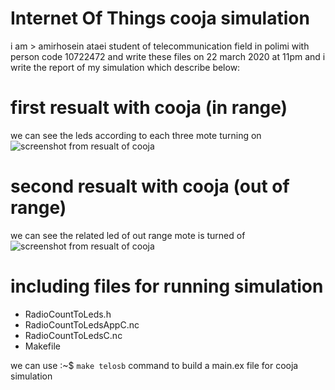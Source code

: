 # Internet Of Things cooja simulation

i am > amirhosein ataei student of telecommunication field in polimi with person code 10722472 and write these files on 22 march 2020 at 11pm and i write the report of my simulation which describe below: 

# first resualt with cooja (in range)
we can see the leds according to each three mote turning on
![screenshot from resualt of cooja](http://iotco.net/iothw1-1.jpg)

# second resualt with cooja (out of range)
we can see the related led of out range mote is turned of
![screenshot from resualt of cooja](http://iotco.net/iothw1-2.jpg)

# including files for running simulation

- RadioCountToLeds.h
- RadioCountToLedsAppC.nc
- RadioCountToLedsC.nc
- Makefile

we can use  :~$ `make telosb` command to build a main.ex file for cooja simulation
